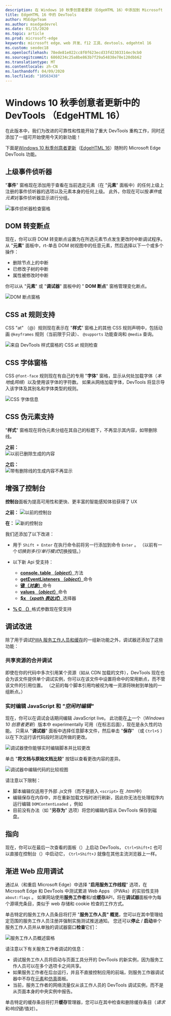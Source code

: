 ```yaml
---
description: 在 Windows 10 秋季创意者更新（EdgeHTML 16）中添加到 Microsoft Edge DevTools 的功能
title: EdgeHTML 16 中的 DevTools
author: MSEdgeTeam
ms.author: msedgedevrel
ms.date: 01/15/2020
ms.topic: article
ms.prod: microsoft-edge
keywords: microsoft edge、web 开发、f12 工具、devtools、edgehtml 16
ms.custom: seodec18
ms.openlocfilehash: 78ede81e022cc8f0f623ecd33fd2303314ec9cb0
ms.sourcegitcommit: 6860234c25a8be863b7f29a54838e78e120dbb62
ms.translationtype: MT
ms.contentlocale: zh-CN
ms.lasthandoff: 04/09/2020
ms.locfileid: "10563438"
---
```

# Windows 10 秋季创意者更新中的 DevTools （EdgeHTML 16）

在此版本中，我们为改进的可靠性和性能开始了重大 DevTools 重构工作，同时还添加了一组可开始使用今天的新功能！ 

下面是[Windows 10 秋季创意者更新](/windows/uwp/whats-new/windows-10-build-16299)（[EdgeHTML 16](https://aka.ms/devguide_edgehtml_16)）随附的 Microsoft Edge DevTools 功能。

## 上级事件侦听器 

"**事件**" 窗格现在添加用于查看在当前选定元素（在 "**元素**" 面板中）的任何上级上注册的事件侦听器的选项以及元素本身的任何上级。 此外，你现在可以按*事件*或*元素*对事件侦听器显示进行分组。 

![事件侦听器检查窗格](../media/elements_ancestor_events.png)

## DOM 转变断点

现在，你可以将 DOM 转变断点设置为在所选元素节点发生更改时中断调试程序。 从 "**元素**" 面板中，rt-单击 DOM 树视图中的任意元素，然后选择以下一个或多个操作：

 - 删除节点上的中断
 - 已修改子树的中断
 - 属性被修改时中断

你可以从 "**元素**" 或 "**调试器**" 面板中的 " **DOM 断点**" 窗格管理变化断点。

![DOM 断点窗格](../media/elements_dom_breakpoints.png)

## CSS at 规则支持

CSS "at" （@）规则现在表示在 "**样式**" 窗格上的其他 CSS 规则声明中，包括动画 `@keyframes` 规则（当前限于只读）、 `@supports` 功能查询和 `@media` 查询。

![来自 DevTools 样式窗格的 CSS at 规则检查](../media/elements_at_rules.png)

## CSS 字体窗格

CSS `@font-face` 规则现在有自己的专用 "**字体**" 窗格，显示从何处加载字体（*本地*或*网络*）以及使用该字体的字符数。 如果从网络加载字体，DevTools 将显示导入该字体及其别名和字体类型的规则。

![CSS 字体信息](../media/elements_fonts.png)

## CSS 伪元素支持

"**样式**" 窗格现在将伪元素分组在其自己的标题下，不再显示其内容，如带删除线。

**之前：**
<br>
![以前已删除生成的内容](../media/gc_before.png)

**之后：**
<br>
![带有删除线的生成内容不再显示](../media/gc_after.png)

## 增强了控制台

**控制台**面板为提高可用性和更快、更丰富的智能感知体验获得了 UX

**之前：** 
![以前的控制台](../media/console_old.png)

**在：** 
![新的控制台](../media/console_new.png)

我们还添加了以下改进：

 -  用于 `Shift + Enter` 在执行命令前将另一行添加到命令 `Enter` 。 （以前有一个*切换到多行/单行模式*切换按钮。）

 - 以下新 Api 受支持：
    - [**console. table （***object***）**](../console/console-api.md#organizing-log-output)方法
    - [**getEventListeners （***object***）**](../console/command-line.md#event-listeners)命令
    - [**键（***对象***）**](../console/command-line.md#object-inspection)命令
    - [**values （***object***）**](../console/command-line.md#object-inspection)命令
    - [**$x （***xpath 表达式***）**](../console/command-line.md#dom-selectors)选择器

 - [**% C （）**](../console/console-api.md#logging-custom-messages)格式参数现在受支持

## 调试改进

除了用于调试[PWA 服务工作人员和缓存](#progressive-web-app-debugging)的一组新功能之外，调试器还添加了这些功能：

### 共享资源的合并调试

即使在你的代码中多次引用某个资源（如从 CDN 加载的文件），DevTools 现在也会为该文件提供单个调试实例，你可以在该文件中设置将命中的常用断点，而不管该文件的引用位置。 （之前的每个脚本引用均被视为唯一资源将映射到单独的一组断点。）

### 实时编辑 JavaScript 和 *"空闲时编辑"*

现在，你可以在调试会话期间编辑 JavaScript live。 此功能在[上](https://blogs.windows.com/buildingapps/2017/04/05/windows-10-creators-update-creators-update-sdk-released/#MMhK2OdcrR12Vi6u.97)一个（*Windows 10 创意者更新*）版本中 experimentally 可用（在标志后面），现在是永久性的功能。 只需从 "**调试器**" 面板中选择任意脚本文件，然后单击 "**保存**" （或 `Ctrl+S` ）以在下次运行该代码段时测试所做的更改。 

![调试器使你能够实时编辑脚本并比较更改](../media/debugger_edit_buttons.png) 

单击 "**将文档与原始文档比较**" 按钮以查看更改内容的差异。

![调试器中编辑代码的比较视图](../media/debugger_edit_code.png) 

请注意以下限制：

- 脚本编辑仅适用于外部 *.js*文件（而不是嵌入 `<script>` 在 *.html*中）
- 编辑保存在内存中，并在重新加载文档时进行刷新，因此你无法在处理程序内运行编辑 `DOMContentLoaded` ，例如
- 目前没有办法（如 "**另存为**" 选项）将您的编辑内容从 DevTools 保存到磁盘。

## 指向

现在，你可以在最后一次查看的面板（）上启动 DevTools， `Ctrl+Shift+I` 也可以直接在控制台（）中启动它， `Ctrl+Shift+J` 就像在其他主流浏览器上一样。

## 渐进 Web 应用调试

通过从（和重启 Microsoft Edge）中选择 "**启用服务工作线程**" 选项，在 Microsoft Edge 和 DevTools 中测试累进 Web Apps （PWAs）的实验性支持 `about:flags` 。 如果网站使用**服务工作者**和/或**缓存**API，将在**调试器**面板中为每个源填充条目，类似于 web 存储和 cookie 检查的工作方式。

单击特定的服务工作人员条目将打开 "**服务工作人员" 概览**，您可以在其中管理给定范围的服务工作人员注册并强制实施测试推送通知。 您还可以**停止** / **启动**单个服务工作人员并从单独的调试器窗口**检查**它们：

![服务工作人员概述窗格](../media/debugger_sw_overview.png)

请注意以下有关服务工作者调试的信息：

 - 调试服务工作人员将启动与页面工具分开的 DevTools 的新实例，因为服务工作人员可以在多个选项卡之间共享。 
 - 如果服务工作者在后台运行，并且不直接控制应用的前端，则服务工作器调试器中不存在[元素](../elements.md)和[仿真](../emulation.md)面板。
 - 当前，服务工作者的网络流量仅从该工作人员的 DevTools 调试实例，而不是从页面本身的中央实例中报告。

单击特定的缓存条目将打开**缓存**管理器，您可以在其中检查和删除缓存条目（*请求*和*响应*键/值对）。